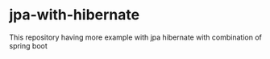 # jpa-with-hibernate
This repository having more example with jpa hibernate with combination of spring boot
